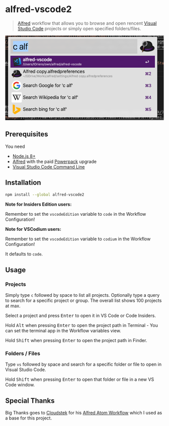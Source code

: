 # alfred-vscode2


> [Alfred](https://www.alfredapp.com) workflow that allows you to browse and open rencent [Visual Studio Code](https://code.visualstudio.com/) projects or simply open specified folders/files.

![](./docs/screenshot.png)

## Prerequisites

You need

- [Node.js 8+](https://nodejs.org)
- [Alfred](https://www.alfredapp.com) with the paid [Powerpack](https://www.alfredapp.com/powerpack/) upgrade
- [Visual Studio Code Command Line](https://code.visualstudio.com/docs/setup/mac)

## Installation

```bash
npm install --global alfred-vscode2
```

**Note for Insiders Edition users:**

Remember to set the `vscodeEdition` variable to `code` in the Workflow Configuration!

**Note for VSCodium users:**

Remember to set the `vscodeEdition` variable to `codium` in the Workflow Configuration!

It defaults to `code`.

## Usage

### Projects

Simply type `c` followed by space to list all projects. Optionally type a query to search for a
specific project or group. The overall list shows 100 projects at max.

Select a project and press <kbd>Enter</kbd> to open it in VS Code or Code Insiders.

Hold <kbd>Alt</kbd> when pressing <kbd>Enter</kbd> to open the project path in Terminal - You can set
the terminal app in the Workflow variables view.

Hold <kbd>Shift</kbd> when pressing <kbd>Enter</kbd> to open the project path in Finder.

### Folders / Files

Type `vs` followed by space and search for a specific folder or file to open in Visual Studio Code.

Hold <kbd>Shift</kbd> when pressing <kbd>Enter</kbd> to open that folder or file in a new VS Code window.

## Special Thanks

Big Thanks goes to [Cloudstek](https://github.com/Cloudstek) for his [Alfred Atom Workflow](https://github.com/Cloudstek/alfred-atom) which I used as a base for this project.
